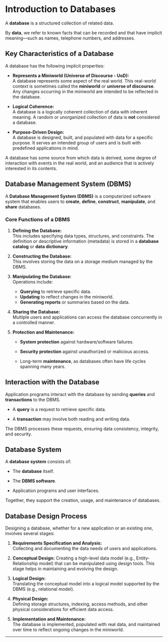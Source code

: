 
# Introduction to Databases

A **database** is a structured collection of related data.

By **data**, we refer to known facts that can be recorded and that have implicit meaning—such as names, telephone numbers, and addresses.

## Key Characteristics of a Database

A database has the following implicit properties:

- **Represents a Miniworld (Universe of Discourse - UoD):**  
    A database represents some aspect of the real world. This real-world context is sometimes called the **miniworld** or **universe of discourse**. Any changes occurring in the miniworld are intended to be reflected in the database.
    
- **Logical Coherence:**  
    A database is a logically coherent collection of data with inherent meaning. A random or unorganized collection of data is **not** considered a database.
    
- **Purpose-Driven Design:**  
    A database is designed, built, and populated with data for a specific purpose. It serves an intended group of users and is built with predefined applications in mind.


A database has some source from which data is derived, some degree of interaction with events in the real world, and an audience that is actively interested in its contents.    


## Database Management System (DBMS)

A **Database Management System (DBMS)** is a computerized software system that enables users to **create**, **define**, **construct**, **manipulate**, and **share** databases.

### Core Functions of a DBMS

1. **Defining the Database:**  
    This includes specifying data types, structures, and constraints. The definition or descriptive information (metadata) is stored in a **database catalog** or **data dictionary**.
    
2. **Constructing the Database:**  
    This involves storing the data on a storage medium managed by the DBMS.
    
3. **Manipulating the Database:**  
    Operations include:
    - **Querying** to retrieve specific data.
    - **Updating** to reflect changes in the miniworld.
    - **Generating reports** or summaries based on the data.
    
4. **Sharing the Database:**  
    Multiple users and applications can access the database concurrently in a controlled manner.
    
5. **Protection and Maintenance:**
    
    - **System protection** against hardware/software failures.
        
    - **Security protection** against unauthorized or malicious access.
        
    - Long-term **maintenance**, as databases often have life cycles spanning many years.
        

## Interaction with the Database

Application programs interact with the database by sending **queries** and **transactions** to the DBMS.

- A **query** is a request to retrieve specific data.
    
- A **transaction** may involve both reading and writing data.

The DBMS processes these requests, ensuring data consistency, integrity, and security.


## Database System

A **database system** consists of:

- The **database** itself.
    
- The **DBMS software**.
    
- Application programs and user interfaces.

Together, they support the creation, usage, and maintenance of databases.


## Database Design Process

Designing a database, whether for a new application or an existing one, involves several stages:

1. **Requirements Specification and Analysis:**  
    Collecting and documenting the data needs of users and applications.
    
2. **Conceptual Design:** 
    Creating a high-level data model (e.g., Entity-Relationship model) that can be manipulated using design tools. This stage helps in maintaining and evolving the design.
    
3. **Logical Design:**  
    Translating the conceptual model into a logical model supported by the DBMS (e.g., relational model).
    
4. **Physical Design:**  
    Defining storage structures, indexing, access methods, and other physical considerations for efficient data access.
    
5. **Implementation and Maintenance:**  
    The database is implemented, populated with real data, and maintained over time to reflect ongoing changes in the miniworld.
    

---

